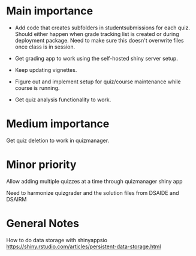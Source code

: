 # Main importance


* Add code that creates subfolders in studentsubmissions for each quiz. Should either happen when grade tracking list is created or during deployment package. Need to make sure this doesn't overwrite files once class is in session.

* Get grading app to work using the self-hosted shiny server setup.

* Keep updating vignettes.

* Figure out and implement setup for quiz/course maintenance while course is running.

* Get quiz analysis functionality to work.


# Medium importance

Get quiz deletion to work in quizmanager.


# Minor priority

Allow adding multiple quizzes at a time through quizmanager shiny app

Need to harmonize quizgrader and the solution files from DSAIDE and DSAIRM


# General Notes

How to do data storage with shinyappsio
https://shiny.rstudio.com/articles/persistent-data-storage.html
